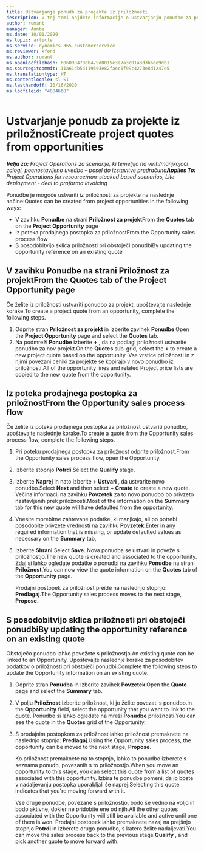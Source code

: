```yaml
---
title: Ustvarjanje ponudb za projekte iz priložnosti
description: V tej temi najdete informacije o ustvarjanju ponudbe za projekt iz priložnosti.
author: rumant
manager: Annbe
ms.date: 10/01/2020
ms.topic: article
ms.service: dynamics-365-customerservice
ms.reviewer: kfend
ms.author: rumant
ms.openlocfilehash: 606098473db479d0015e3a7a3c01a3d3b6de9db1
ms.sourcegitcommit: 11a61db54119503e82faec5f99c4273e8d1247e5
ms.translationtype: HT
ms.contentlocale: sl-SI
ms.lasthandoff: 10/16/2020
ms.locfileid: "4084668"
---
```

# <a name="create-project-quotes-from-opportunities"></a><span data-ttu-id="25c9a-103">Ustvarjanje ponudb za projekte iz priložnosti</span><span class="sxs-lookup"><span data-stu-id="25c9a-103">Create project quotes from opportunities</span></span>

<span data-ttu-id="25c9a-104">_**Velja za:** Project Operations za scenarije, ki temeljijo na virih/manjkajoči zalogi, poenostavljeno uvedbo – posel do izstavitve predračuna_</span><span class="sxs-lookup"><span data-stu-id="25c9a-104">_**Applies To:** Project Operations for resource/non-stocked based scenarios, Lite deployment - deal to proforma invoicing_</span></span>

<span data-ttu-id="25c9a-105">Ponudbe je mogoče ustvariti iz priložnosti za projekte na naslednje načine:</span><span class="sxs-lookup"><span data-stu-id="25c9a-105">Quotes can be created from project opportunities in the following ways:</span></span>

- <span data-ttu-id="25c9a-106">V zavihku **Ponudbe** na strani **Priložnost za projekt**</span><span class="sxs-lookup"><span data-stu-id="25c9a-106">From the **Quotes** tab on the **Project Opportunity** page</span></span>
- <span data-ttu-id="25c9a-107">Iz poteka prodajnega postopka za priložnost</span><span class="sxs-lookup"><span data-stu-id="25c9a-107">From the Opportunity sales process flow</span></span>
- <span data-ttu-id="25c9a-108">S posodobitvijo sklica priložnosti pri obstoječi ponudbi</span><span class="sxs-lookup"><span data-stu-id="25c9a-108">By updating the opportunity reference on an existing quote</span></span>

## <a name="from-the-quotes-tab-of-the-project-opportunity-page"></a><span data-ttu-id="25c9a-109">V zavihku Ponudbe na strani Priložnost za projekt</span><span class="sxs-lookup"><span data-stu-id="25c9a-109">From the Quotes tab of the Project Opportunity page</span></span>

<span data-ttu-id="25c9a-110">Če želite iz priložnosti ustvariti ponudbo za projekt, upoštevajte naslednje korake.</span><span class="sxs-lookup"><span data-stu-id="25c9a-110">To create a project quote from an opportunity, complete the following steps.</span></span>

1. <span data-ttu-id="25c9a-111">Odprite stran **Priložnost za projekt** in izberite zavihek **Ponudbe**.</span><span class="sxs-lookup"><span data-stu-id="25c9a-111">Open the **Project Opportunity** page and select the **Quotes** tab.</span></span> 
2. <span data-ttu-id="25c9a-112">Na podmreži **Ponudbe** izberite **+** , da na podlagi priložnosti ustvarite ponudbo za nov projekt.</span><span class="sxs-lookup"><span data-stu-id="25c9a-112">On the **Quotes** sub-grid, select the **+** to create a new project quote based on the opportunity.</span></span> <span data-ttu-id="25c9a-113">Vse vrstice priložnosti in z njimi povezani ceniki za projekte se kopirajo v novo ponudbo iz priložnosti.</span><span class="sxs-lookup"><span data-stu-id="25c9a-113">All of the opportunity lines and related Project price lists are copied to the new quote from the opportunity.</span></span>

## <a name="from-the-opportunity-sales-process-flow"></a><span data-ttu-id="25c9a-114">Iz poteka prodajnega postopka za priložnost</span><span class="sxs-lookup"><span data-stu-id="25c9a-114">From the Opportunity sales process flow</span></span>

<span data-ttu-id="25c9a-115">Če želite iz poteka prodajnega postopka za priložnost ustvariti ponudbo, upoštevajte naslednje korake.</span><span class="sxs-lookup"><span data-stu-id="25c9a-115">To create a quote from the Opportunity sales process flow, complete the following steps.</span></span>

1. <span data-ttu-id="25c9a-116">Pri poteku prodajnega postopka za priložnost odprite priložnost.</span><span class="sxs-lookup"><span data-stu-id="25c9a-116">From the Opportunity sales process flow, open the Opportunity.</span></span>
2. <span data-ttu-id="25c9a-117">Izberite stopnjo **Potrdi**.</span><span class="sxs-lookup"><span data-stu-id="25c9a-117">Select the **Qualify** stage.</span></span> 
3. <span data-ttu-id="25c9a-118">Izberite **Naprej** in nato izberite **+ Ustvari** , da ustvarite novo ponudbo.</span><span class="sxs-lookup"><span data-stu-id="25c9a-118">Select **Next** and then select **+ Create** to create a new quote.</span></span> <span data-ttu-id="25c9a-119">Večina informacij na zavihku **Povzetek** za to novo ponudbo bo privzeto nastavljenih prek priložnosti.</span><span class="sxs-lookup"><span data-stu-id="25c9a-119">Most of the information on the **Summary** tab for this new quote will have defaulted from the opportunity.</span></span> 
4. <span data-ttu-id="25c9a-120">Vnesite morebitne zahtevane podatke, ki manjkajo, ali po potrebi posodobite privzete vrednosti na zavihku **Povzetek**.</span><span class="sxs-lookup"><span data-stu-id="25c9a-120">Enter in any required information that is missing, or update defaulted values as necessary on the **Summary** tab,</span></span>
5. <span data-ttu-id="25c9a-121">Izberite **Shrani**.</span><span class="sxs-lookup"><span data-stu-id="25c9a-121">Select **Save**.</span></span> <span data-ttu-id="25c9a-122">Nova ponudba se ustvari in poveže s priložnostjo.</span><span class="sxs-lookup"><span data-stu-id="25c9a-122">The new quote is created and associated to the opportunity.</span></span> <span data-ttu-id="25c9a-123">Zdaj si lahko ogledate podatke o ponudbi na zavihku **Ponudbe** na strani **Priložnost**.</span><span class="sxs-lookup"><span data-stu-id="25c9a-123">You can now view the quote information on the **Quotes** tab of the **Opportunity** page.</span></span> 

   <span data-ttu-id="25c9a-124">Prodajni postopek za priložnost preide na naslednjo stopnjo: **Predlagaj**.</span><span class="sxs-lookup"><span data-stu-id="25c9a-124">The Opportunity sales process moves to the next stage, **Propose**.</span></span>


## <a name="by-updating-the-opportunity-reference-on-an-existing-quote"></a><span data-ttu-id="25c9a-125">S posodobitvijo sklica priložnosti pri obstoječi ponudbi</span><span class="sxs-lookup"><span data-stu-id="25c9a-125">By updating the opportunity reference on an existing quote</span></span>

<span data-ttu-id="25c9a-126">Obstoječo ponudbo lahko povežete s priložnostjo.</span><span class="sxs-lookup"><span data-stu-id="25c9a-126">An existing quote can be linked to an Opportunity.</span></span> <span data-ttu-id="25c9a-127">Upoštevajte naslednje korake za posodobitev podatkov o priložnosti pri obstoječi ponudbi.</span><span class="sxs-lookup"><span data-stu-id="25c9a-127">Complete the following steps to update the Opportunity information on an existing quote.</span></span>

1. <span data-ttu-id="25c9a-128">Odprite stran **Ponudba** in izberite zavihek **Povzetek**.</span><span class="sxs-lookup"><span data-stu-id="25c9a-128">Open the **Quote** page and select the **Summary** tab.</span></span>
2. <span data-ttu-id="25c9a-129">V polju **Priložnost** izberite priložnost, ki jo želite povezati s ponudbo.</span><span class="sxs-lookup"><span data-stu-id="25c9a-129">In the **Opportunity** field, select the opportunity that you want to link to the quote.</span></span> <span data-ttu-id="25c9a-130">Ponudbo si lahko ogledate na mreži **Ponudbe** priložnosti.</span><span class="sxs-lookup"><span data-stu-id="25c9a-130">You can see the quote in the **Quotes** grid of the Opportunity.</span></span> 
3. <span data-ttu-id="25c9a-131">S prodajnim postopkom za priložnost lahko priložnost premaknete na naslednjo stopnjo: **Predlagaj**.</span><span class="sxs-lookup"><span data-stu-id="25c9a-131">Using the Opportunity sales process, the opportunity can be moved to the next stage, **Propose**.</span></span> 

   <span data-ttu-id="25c9a-132">Ko priložnost premaknete na to stopnjo, lahko to ponudbo izberete s seznama ponudb, povezanih s to priložnostjo.</span><span class="sxs-lookup"><span data-stu-id="25c9a-132">When you move an opportunity to this stage, you can select this quote from a list of quotes associated with this opportunity.</span></span> <span data-ttu-id="25c9a-133">Izbira te ponudbe pomeni, da jo boste v nadaljevanju postopka uporabljali še naprej.</span><span class="sxs-lookup"><span data-stu-id="25c9a-133">Selecting this quote indicates that you're moving forward with it.</span></span>

   <span data-ttu-id="25c9a-134">Vse druge ponudbe, povezane s priložnostjo, bodo še vedno na voljo in bodo aktivne, dokler ne pridobite ene od njih.</span><span class="sxs-lookup"><span data-stu-id="25c9a-134">All the other quotes associated with the Opportunity will still be available and active until one of them is won.</span></span> <span data-ttu-id="25c9a-135">Prodajni postopek lahko premaknete nazaj na prejšnjo stopnjo **Potrdi** in izberete drugo ponudbo, s katero želite nadaljevati.</span><span class="sxs-lookup"><span data-stu-id="25c9a-135">You can move the sales process back to the previous stage **Qualify** , and pick another quote to move forward with.</span></span>
